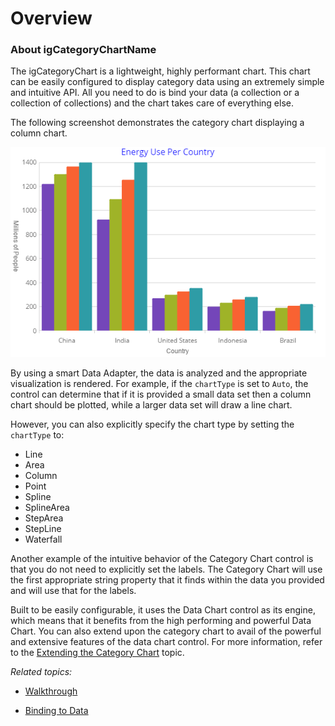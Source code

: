 ﻿<!--
|metadata|
{
    "fileName": "categorychart-overview",
    "controlName": "igCategoryChart",
    "tags": ["API", "CategoryChart", "Axes"]
}
|metadata|
-->

# Overview 

### About igCategoryChartName

The igCategoryChart is a lightweight, highly performant chart. This chart can be easily configured to display category data using an extremely simple and intuitive API. All you need to do is bind your data (a collection or a collection of collections) and the chart takes care of everything else.

The following screenshot demonstrates the category chart displaying a column chart.

![](images/categorychart-configuring-title-01.png)

By using a smart Data Adapter, the data is analyzed and the appropriate visualization is rendered. For example, if the `chartType` is set to `Auto`, the control can determine that if it is provided a small data set then a column chart should be plotted, while a larger data set will draw a line chart.

However, you can also explicitly specify the chart type by setting the `chartType` to:
    
- Line
- Area
- Column
- Point
- Spline
- SplineArea
- StepArea
- StepLine
- Waterfall

Another example of the intuitive behavior of the Category Chart control is that you do not need to explicitly set the labels. The Category Chart will use the first appropriate string property that it finds within the data you provided and will use that for the labels.

Built to be easily configurable, it uses the Data Chart control as its engine, which means that it benefits from the high performing and powerful Data Chart. You can also extend upon the category chart to avail of the powerful and extensive features of the data chart control. For more information, refer to the [Extending the Category Chart](categorychart-extending-category-chart.html) topic.

*Related topics:* 

- [Walkthrough](igcategorychart-adding.html)

- [Binding to Data](categorychart-binding-to-data.html)